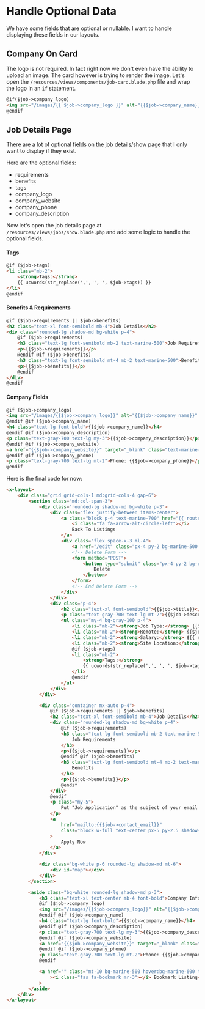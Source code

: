 # Handle Optional Data

We have some fields that are optional or nullable. I want to handle displaying these fields in our layouts.

## Company On Card

The logo is not required. In fact right now we don't even have the ability to upload an image. The card however is trying to render the image. Let's open the `/resources/views/components/job-card.blade.php` file and wrap the logo in an `if` statement.

```html
@if($job->company_logo)
<img src="/images/{{ $job->company_logo }}" alt="{{$job->company_name}}" class="w-14" />
@endif
```

## Job Details Page

There are a lot of optional fields on the job details/show page that I only want to display if they exist.

Here are the optional fields:

- requirements
- benefits
- tags
- company_logo
- company_website
- company_phone
- company_description

Now let's open the job details page at `/resources/views/jobs/show.blade.php` and add some logic to handle the optional fields.

#### Tags

```html
@if ($job->tags)
<li class="mb-2">
	<strong>Tags:</strong>
	{{ ucwords(str_replace(',', ', ', $job->tags)) }}
</li>
@endif
```

#### Benefits & Requirements

```html
@if ($job->requirements || $job->benefits)
<h2 class="text-xl font-semibold mb-4">Job Details</h2>
<div class="rounded-lg shadow-md bg-white p-4">
	@if ($job->requirements)
	<h3 class="text-lg font-semibold mb-2 text-marine-500">Job Requirements</h3>
	<p>{{$job->requirements}}</p>
	@endif @if ($job->benefits)
	<h3 class="text-lg font-semibold mt-4 mb-2 text-marine-500">Benefits</h3>
	<p>{{$job->benefits}}</p>
	@endif
</div>
@endif
```

#### Company Fields

```html
@if ($job->company_logo)
<img src="/images/{{$job->company_logo}}" alt="{{$job->company_name}}" class="w-full rounded-lg mb-4 m-auto" />
@endif @if ($job->company_name)
<h4 class="text-lg font-bold">{{$job->company_name}}</h4>
@endif @if ($job->company_description)
<p class="text-gray-700 text-lg my-3">{{$job->company_description}}</p>
@endif @if ($job->company_website)
<a href="{{$job->company_website}}" target="_blank" class="text-marine-500">Visit Website</a>
@endif @if ($job->company_phone)
<p class="text-gray-700 text-lg mt-2">Phone: {{$job->company_phone}}</p>
@endif
```

Here is the final code for now:

```html
<x-layout>
	<div class="grid grid-cols-1 md:grid-cols-4 gap-6">
		<section class="md:col-span-3">
			<div class="rounded-lg shadow-md bg-white p-3">
				<div class="flex justify-between items-center">
					<a class="block p-4 text-marine-700" href="{{ route('jobs.index') }}">
						<i class="fa fa-arrow-alt-circle-left"></i>
						Back To Listings
					</a>
					<div class="flex space-x-3 ml-4">
						<a href="/edit" class="px-4 py-2 bg-marine-500 hover:bg-marine-600 text-white rounded">Edit</a>
						<!-- Delete Form -->
						<form method="POST">
							<button type="submit" class="px-4 py-2 bg-red-500 hover:bg-red-600 text-white rounded">
								Delete
							</button>
						</form>
						<!-- End Delete Form -->
					</div>
				</div>
				<div class="p-4">
					<h2 class="text-xl font-semibold">{{$job->title}}</h2>
					<p class="text-gray-700 text-lg mt-2">{{$job->description}}</p>
					<ul class="my-4 bg-gray-100 p-4">
						<li class="mb-2"><strong>Job Type:</strong> {{$job->job_type}}</li>
						<li class="mb-2"><strong>Remote:</strong> {{$job->remote ? 'Yes' : 'No'}}</li>
						<li class="mb-2"><strong>Salary:</strong> ${{ number_format($job->salary) }}</li>
						<li class="mb-2"><strong>Site Location:</strong> {{$job->city}}, {{$job->state}}</li>
						@if ($job->tags)
						<li class="mb-2">
							<strong>Tags:</strong>
							{{ ucwords(str_replace(',', ', ', $job->tags)) }}
						</li>
						@endif
					</ul>
				</div>
			</div>

			<div class="container mx-auto p-4">
				@if ($job->requirements || $job->benefits)
				<h2 class="text-xl font-semibold mb-4">Job Details</h2>
				<div class="rounded-lg shadow-md bg-white p-4">
					@if ($job->requirements)
					<h3 class="text-lg font-semibold mb-2 text-marine-500">
						Job Requirements
					</h3>
					<p>{{$job->requirements}}</p>
					@endif @if ($job->benefits)
					<h3 class="text-lg font-semibold mt-4 mb-2 text-marine-500">
						Benefits
					</h3>
					<p>{{$job->benefits}}</p>
					@endif
				</div>
				@endif
				<p class="my-5">
					Put "Job Application" as the subject of your email and attach your resume.
				</p>
				<a
					href="mailto:{{$job->contact_email}}"
					class="block w-full text-center px-5 py-2.5 shadow-sm rounded border text-base font-medium cursor-pointer text-indigo-700 bg-indigo-100 hover:bg-indigo-200"
				>
					Apply Now
				</a>
			</div>

			<div class="bg-white p-6 rounded-lg shadow-md mt-6">
				<div id="map"></div>
			</div>
		</section>

		<aside class="bg-white rounded-lg shadow-md p-3">
			<h3 class="text-xl text-center mb-4 font-bold">Company Info</h3>
			@if ($job->company_logo)
			<img src="/images/{{$job->company_logo}}" alt="{{$job->company_name}}" class="w-full rounded-lg mb-4 m-auto" />
			@endif @if ($job->company_name)
			<h4 class="text-lg font-bold">{{$job->company_name}}</h4>
			@endif @if ($job->company_description)
			<p class="text-gray-700 text-lg my-3">{{$job->company_description}}</p>
			@endif @if ($job->company_website)
			<a href="{{$job->company_website}}" target="_blank" class="text-marine-500">Visit Website</a>
			@endif @if ($job->company_phone)
			<p class="text-gray-700 text-lg mt-2">Phone: {{$job->company_phone}}</p>
			@endif

			<a href="" class="mt-10 bg-marine-500 hover:bg-marine-600 text-white font-bold w-full py-2 px-4 rounded-full flex items-center justify-center"
				><i class="fas fa-bookmark mr-3"></i> Bookmark Listing</a
			>
		</aside>
	</div>
</x-layout>
```
